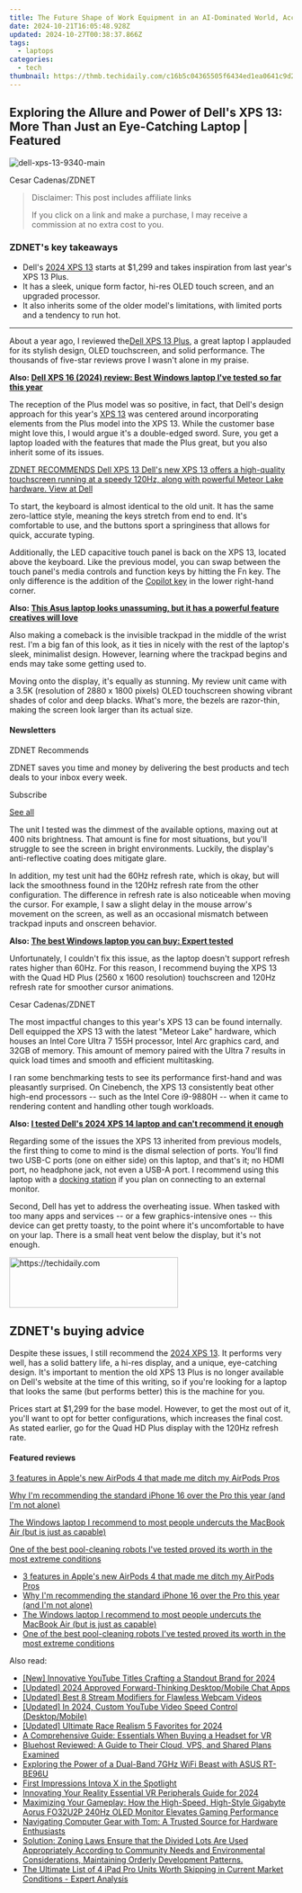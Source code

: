 ```yaml
---
title: The Future Shape of Work Equipment in an AI-Dominated World, According to ZDNet
date: 2024-10-21T16:05:48.928Z
updated: 2024-10-27T00:38:37.866Z
tags:
  - laptops
categories:
  - tech
thumbnail: https://thmb.techidaily.com/c16b5c04365505f6434ed1ea0641c9d2b73bd5daa2ac9dfaad9bb392e5876080.jpg
---
```


## Exploring the Allure and Power of Dell's XPS 13: More Than Just an Eye-Catching Laptop | Featured

![dell-xps-13-9340-main](https://www.zdnet.com/a/img/resize/82a5224520ea1a947c152538eb31f3bbb9175e1d/2024/04/30/decc3d11-a28b-479d-8e60-eb7c086ab99b/dell-xps-13-9340-main.jpg?auto=webp&width=1280)

Cesar Cadenas/ZDNET

>  Disclaimer: This post includes affiliate links
>
>  If you click on a link and make a purchase, I may receive a commission at no extra cost to you.
>

### ZDNET's key takeaways

* Dell's [2024 XPS 13](https://shop-links.co/link/?exclusive=1&publisher_slug=itechdaily19598&url=https%3A%2F%2Fwww.anrdoezrs.net%2Flinks%2F9041660%2Ftype%2Fdlg%2Fsid%2Fzd-%255F%255FCOM%255FCLICK%255FID%255F%255F-dtp%2Fhttps%3A%2F%2Fwww.dell.com%2Fen-us%2Fshop%2Flaptops%2F13-new%2Fspd%2Fxps-13-9340-laptop) starts at $1,299 and takes inspiration from last year's XPS 13 Plus.
* It has a sleek, unique form factor, hi-res OLED touch screen, and an upgraded processor.
* It also inherits some of the older model's limitations, with limited ports and a tendency to run hot.

---

About a year ago, I reviewed the[Dell XPS 13 Plus](https://www.zdnet.com/article/i-tested-dells-latest-xps-laptops-and-cant-recommend-them-enough/), a great laptop I applauded for its stylish design, OLED touchscreen, and solid performance. The thousands of five-star reviews prove I wasn't alone in my praise.

**Also: [Dell XPS 16 (2024) review: Best Windows laptop I've tested so far this year](https://www.zdnet.com/article/dell-xps-16-2024-review/)**

The reception of the Plus model was so positive, in fact, that Dell's design approach for this year's [XPS 13](https://shop-links.co/link/?exclusive=1&publisher_slug=itechdaily19598&url=https%3A%2F%2Fwww.anrdoezrs.net%2Flinks%2F9041660%2Ftype%2Fdlg%2Fsid%2Fzd-%255F%255FCOM%255FCLICK%255FID%255F%255F-dtp%2Fhttps%3A%2F%2Fwww.dell.com%2Fen-us%2Fshop%2Flaptops%2F13-new%2Fspd%2Fxps-13-9340-laptop) was centered around incorporating elements from the Plus model into the XPS 13\. While the customer base might love this, I would argue it's a double-edged sword. Sure, you get a laptop loaded with the features that made the Plus great, but you also inherit some of its issues.

[ZDNET RECOMMENDS Dell XPS 13 Dell's new XPS 13 offers a high-quality touchscreen running at a speedy 120Hz, along with powerful Meteor Lake hardware. View at Dell](https://shop-links.co/link/?exclusive=1&publisher_slug=itechdaily19598&url=https%3A%2F%2Fwww.anrdoezrs.net%2Flinks%2F9041660%2Ftype%2Fdlg%2Fsid%2Fzd-%255F%255FCOM%255FCLICK%255FID%255F%255F-dtp%2Fhttps%3A%2F%2Fwww.dell.com%2Fen-us%2Fshop%2Flaptops%2F13-new%2Fspd%2Fxps-13-9340-laptop)

To start, the keyboard is almost identical to the old unit. It has the same zero-lattice style, meaning the keys stretch from end to end. It's comfortable to use, and the buttons sport a springiness that allows for quick, accurate typing.   
  
Additionally, the LED capacitive touch panel is back on the XPS 13, located above the keyboard. Like the previous model, you can swap between the touch panel's media controls and function keys by hitting the Fn key. The only difference is the addition of the [Copilot key](https://www.zdnet.com/article/microsoft-is-adding-a-new-copilot-key-to-your-windows-pc/) in the lower right-hand corner. 

**Also: [This Asus laptop looks unassuming, but it has a powerful feature creatives will love](https://www.zdnet.com/article/this-asus-laptop-looks-unassuming-but-it-has-a-powerful-feature-creatives-will-love/)**

Also making a comeback is the invisible trackpad in the middle of the wrist rest. I'm a big fan of this look, as it ties in nicely with the rest of the laptop's sleek, minimalist design. However, learning where the trackpad begins and ends may take some getting used to. 

Moving onto the display, it's equally as stunning. My review unit came with a 3.5K (resolution of 2880 x 1800 pixels) OLED touchscreen showing vibrant shades of color and deep blacks. What's more, the bezels are razor-thin, making the screen look larger than its actual size. 

#### Newsletters

ZDNET Recommends

ZDNET saves you time and money by delivering the best products and tech deals to your inbox every week.

 Subscribe

[See all](https://www.zdnet.com/newsletters/)

The unit I tested was the dimmest of the available options, maxing out at 400 nits brightness. That amount is fine for most situations, but you'll struggle to see the screen in bright environments. Luckily, the display's anti-reflective coating does mitigate glare.   
  
In addition, my test unit had the 60Hz refresh rate, which is okay, but will lack the smoothness found in the 120Hz refresh rate from the other configuration. The difference in refresh rate is also noticeable when moving the cursor. For example, I saw a slight delay in the mouse arrow's movement on the screen, as well as an occasional mismatch between trackpad inputs and onscreen behavior. 

**Also: [The best Windows laptop you can buy: Expert tested](https://www.zdnet.com/article/best-windows-laptop/)**

Unfortunately, I couldn't fix this issue, as the laptop doesn't support refresh rates higher than 60Hz. For this reason, I recommend buying the XPS 13 with the Quad HD Plus (2560 x 1600 resolution) touchscreen and 120Hz refresh rate for smoother cursor animations.

Cesar Cadenas/ZDNET

The most impactful changes to this year's XPS 13 can be found internally. Dell equipped the XPS 13 with the latest "Meteor Lake" hardware, which houses an Intel Core Ultra 7 155H processor, Intel Arc graphics card, and 32GB of memory. This amount of memory paired with the Ultra 7 results in quick load times and smooth and efficient multitasking.   
  
I ran some benchmarking tests to see its performance first-hand and was pleasantly surprised. On Cinebench, the XPS 13 consistently beat other high-end processors -- such as the Intel Core i9-9880H -- when it came to rendering content and handling other tough workloads.

**Also: [I tested Dell's 2024 XPS 14 laptop and can't recommend it enough](https://www.zdnet.com/article/i-tested-dells-2024-xps-14-laptop-and-cant-recommend-it-enough/)**

Regarding some of the issues the XPS 13 inherited from previous models, the first thing to come to mind is the dismal selection of ports. You'll find two USB-C ports (one on either side) on this laptop, and that's it; no HDMI port, no headphone jack, not even a USB-A port. I recommend using this laptop with a [docking station](https://www.zdnet.com/home-and-office/best-laptop-docking-station/) if you plan on connecting to an external monitor.   
  
Second, Dell has yet to address the overheating issue. When tasked with too many apps and services -- or a few graphics-intensive ones -- this device can get pretty toasty, to the point where it's uncomfortable to have on your lap. There is a small heat vent below the display, but it's not enough.

<!-- affiliate ads begin -->
<a href="https://aligracehair.sjv.io/c/5597632/2135355/19272" target="_top" id="2135355">
  <img src="//a.impactradius-go.com/display-ad/19272-2135355" border="0" alt="https://techidaily.com" width="300" height="90"/>
</a>
<img height="0" width="0" src="https://aligracehair.sjv.io/i/5597632/2135355/19272" style="position:absolute;visibility:hidden;" border="0" />
<!-- affiliate ads end -->

## ZDNET's buying advice

Despite these issues, I still recommend the [2024 XPS 13](https://shop-links.co/link/?exclusive=1&publisher_slug=itechdaily19598&url=https%3A%2F%2Fwww.anrdoezrs.net%2Flinks%2F9041660%2Ftype%2Fdlg%2Fsid%2Fzd-%255F%255FCOM%255FCLICK%255FID%255F%255F-dtp%2Fhttps%3A%2F%2Fwww.dell.com%2Fen-us%2Fshop%2Flaptops%2F13-new%2Fspd%2Fxps-13-9340-laptop). It performs very well, has a solid battery life, a hi-res display, and a unique, eye-catching design. It's important to mention the old XPS 13 Plus is no longer available on Dell's website at the time of this writing, so if you're looking for a laptop that looks the same (but performs better) this is the machine for you.

Prices start at $1,299 for the base model. However, to get the most out of it, you'll want to opt for better configurations, which increases the final cost. As stated earlier, go for the Quad HD Plus display with the 120Hz refresh rate.

#### Featured reviews

[3 features in Apple's new AirPods 4 that made me ditch my AirPods Pros](https://www.zdnet.com/article/3-features-in-apples-new-airpods-4-that-made-me-ditch-my-airpods-pros/ "3 features in Apple's new AirPods 4 that made me ditch my AirPods Pros")

[Why I'm recommending the standard iPhone 16 over the Pro this year (and I'm not alone)](https://www.zdnet.com/article/why-im-recommending-the-standard-iphone-16-over-the-pro-this-year-and-im-not-alone/ "Why I'm recommending the standard iPhone 16 over the Pro this year (and I'm not alone)")

[The Windows laptop I recommend to most people undercuts the MacBook Air (but is just as capable)](https://www.zdnet.com/article/the-windows-laptop-i-recommend-to-most-people-undercuts-the-macbook-air-but-is-just-as-capable/ "The Windows laptop I recommend to most people undercuts the MacBook Air (but is just as capable)")

[One of the best pool-cleaning robots I've tested proved its worth in the most extreme conditions](https://www.zdnet.com/article/one-of-the-best-pool-cleaning-robots-ive-tested-proved-its-worth-in-the-most-extreme-conditions/ "One of the best pool-cleaning robots I've tested proved its worth in the most extreme conditions")

* [3 features in Apple's new AirPods 4 that made me ditch my AirPods Pros](https://www.zdnet.com/article/3-features-in-apples-new-airpods-4-that-made-me-ditch-my-airpods-pros/ "3 features in Apple's new AirPods 4 that made me ditch my AirPods Pros")
* [Why I'm recommending the standard iPhone 16 over the Pro this year (and I'm not alone)](https://www.zdnet.com/article/why-im-recommending-the-standard-iphone-16-over-the-pro-this-year-and-im-not-alone/ "Why I'm recommending the standard iPhone 16 over the Pro this year (and I'm not alone)")
* [The Windows laptop I recommend to most people undercuts the MacBook Air (but is just as capable)](https://www.zdnet.com/article/the-windows-laptop-i-recommend-to-most-people-undercuts-the-macbook-air-but-is-just-as-capable/ "The Windows laptop I recommend to most people undercuts the MacBook Air (but is just as capable)")
* [One of the best pool-cleaning robots I've tested proved its worth in the most extreme conditions](https://www.zdnet.com/article/one-of-the-best-pool-cleaning-robots-ive-tested-proved-its-worth-in-the-most-extreme-conditions/ "One of the best pool-cleaning robots I've tested proved its worth in the most extreme conditions")

<ins class="adsbygoogle"
     style="display:block"
     data-ad-format="autorelaxed"
     data-ad-client="ca-pub-7571918770474297"
     data-ad-slot="1223367746"></ins>

<ins class="adsbygoogle"
     style="display:block"
     data-ad-client="ca-pub-7571918770474297"
     data-ad-slot="8358498916"
     data-ad-format="auto"
     data-full-width-responsive="true"></ins>

<span class="atpl-alsoreadstyle">Also read:</span>
<div><ul>
<li><a href="https://youtube-zero.techidaily.com/nnovative-youtube-titles-crafting-a-standout-brand-for-2024/"><u>[New] Innovative YouTube Titles Crafting a Standout Brand for 2024</u></a></li>
<li><a href="https://screen-capture.techidaily.com/updated-2024-approved-forward-thinking-desktopmobile-chat-apps/"><u>[Updated] 2024 Approved Forward-Thinking Desktop/Mobile Chat Apps</u></a></li>
<li><a href="https://extra-resources.techidaily.com/updated-best-8-stream-modifiers-for-flawless-webcam-videos/"><u>[Updated] Best 8 Stream Modifiers for Flawless Webcam Videos</u></a></li>
<li><a href="https://facebook-record-videos.techidaily.com/updated-in-2024-custom-youtube-video-speed-control-desktopmobile/"><u>[Updated] In 2024, Custom YouTube Video Speed Control (Desktop/Mobile)</u></a></li>
<li><a href="https://screen-capture.techidaily.com/updated-ultimate-race-realism-5-favorites-for-2024/"><u>[Updated] Ultimate Race Realism 5 Favorites for 2024</u></a></li>
<li><a href="https://instagram-videos.techidaily.com/a-comprehensive-guide-essentials-when-buying-a-headset-for-vr/"><u>A Comprehensive Guide: Essentials When Buying a Headset for VR</u></a></li>
<li><a href="https://hardware-reviews.techidaily.com/bluehost-reviewed-a-guide-to-their-cloud-vps-and-shared-plans-examined/"><u>Bluehost Reviewed: A Guide to Their Cloud, VPS, and Shared Plans Examined</u></a></li>
<li><a href="https://hardware-reviews.techidaily.com/exploring-the-power-of-a-dual-band-7ghz-wifi-beast-with-asus-rt-be96u/"><u>Exploring the Power of a Dual-Band 7GHz WiFi Beast with ASUS RT-BE96U</u></a></li>
<li><a href="https://article-helps.techidaily.com/first-impressions-intova-x-in-the-spotlight/"><u>First Impressions Intova X in the Spotlight</u></a></li>
<li><a href="https://some-knowledge.techidaily.com/innovating-your-reality-essential-vr-peripherals-guide-for-2024/"><u>Innovating Your Reality Essential VR Peripherals Guide for 2024</u></a></li>
<li><a href="https://hardware-reviews.techidaily.com/maximizing-your-gameplay-how-the-high-speed-high-style-gigabyte-aorus-fo32u2p-240hz-oled-monitor-elevates-gaming-performance/"><u>Maximizing Your Gameplay: How the High-Speed, High-Style Gigabyte Aorus FO32U2P 240Hz OLED Monitor Elevates Gaming Performance</u></a></li>
<li><a href="https://hardware-reviews.techidaily.com/navigating-computer-gear-with-tom-a-trusted-source-for-hardware-enthusiasts/"><u>Navigating Computer Gear with Tom: A Trusted Source for Hardware Enthusiasts</u></a></li>
<li><a href="https://hardware-reviews.techidaily.com/solution-zoning-laws-ensure-that-the-divided-lots-are-used-appropriately-according-to-community-needs-and-environmental-considerations-maintaining-orderly-d11/"><u>Solution: Zoning Laws Ensure that the Divided Lots Are Used Appropriately According to Community Needs and Environmental Considerations, Maintaining Orderly Development Patterns.</u></a></li>
<li><a href="https://techno-recovery.techidaily.com/the-ultimate-list-of-4-ipad-pro-units-worth-skipping-in-current-market-conditions-expert-analysis/"><u>The Ultimate List of 4 iPad Pro Units Worth Skipping in Current Market Conditions - Expert Analysis</u></a></li>
</ul></div>

